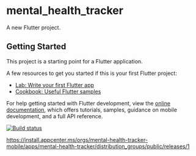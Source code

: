 # mental_health_tracker

A new Flutter project.

## Getting Started

This project is a starting point for a Flutter application.

A few resources to get you started if this is your first Flutter project:

- [Lab: Write your first Flutter app](https://docs.flutter.dev/get-started/codelab)
- [Cookbook: Useful Flutter samples](https://docs.flutter.dev/cookbook)

For help getting started with Flutter development, view the
[online documentation](https://docs.flutter.dev/), which offers tutorials,
samples, guidance on mobile development, and a full API reference.

[![Build status](https://build.appcenter.ms/v0.1/apps/3a86da80-bba1-450d-afc3-f12ec4e6da87/branches/main/badge)](https://appcenter.ms)

https://install.appcenter.ms/orgs/mental-health-tracker-mobile/apps/mental-health-tracker/distribution_groups/public/releases/1